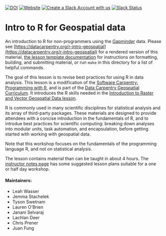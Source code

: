 [![DOI](https://zenodo.org/badge/128225991.svg)](https://zenodo.org/badge/latestdoi/128225991)
[![Website](https://github.com/datacarpentry/r-intro-geospatial/actions/workflows/website.yml/badge.svg)](https://github.com/datacarpentry/r-intro-geospatial/actions/workflows/website.yml)
[![Create a Slack Account with us](https://img.shields.io/badge/Create_Slack_Account-The_Carpentries-071159.svg)](https://swc-slack-invite.herokuapp.com/)
[![Slack Status](https://img.shields.io/badge/Slack_Channel-dc--geospatial-E01563.svg)](https://swcarpentry.slack.com/messages/C9ME7G5RD)

# Intro to R for Geospatial data

<!-- TODO: Update first pararaph of the introduction if they data changes -->

An introduction to R for non-programmers using the [Gapminder][gapminder] data.
Please see [https://datacarpentry.org/r-intro-geospatial](https://datacarpentry.org/r-intro-geospatial) for a rendered
version of this material,
[the lesson template documentation][lesson-example]
for instructions on formatting, building, and submitting material,
or run `make` in this directory for a list of helpful commands.

The goal of this lesson is to revise best practices for using R in data
analysis. This lesson is a modification of the [Software Carpentry: Programming with R](https://swcarpentry.github.io/r-novice-gapminder), and is part of the [Data Carpentry Geospatial Curriculum](https://datacarpentry.org/geospatial-workshop/). It introduces the R skills needed in the [Introduction to Raster and Vector Geospatial Data lesson](https://datacarpentry.org/r-raster-vector-geospatial).

R is commonly used in many scientific disciplines for statistical analysis and
its array of third-party packages. These materials are designed to provide
attendees with a concise introduction in the fundamentals of R, and to introdue
best practices for scientific computing: breaking down analyses into modular
units, task automation, and encapsulation, before getting started with working
with geospatial data.

Note that this workshop focuses on the fundamentals of the programming
language R, and not on statistical analysis.

The lesson contains material than can be taught in about 4 hours. The
[instructor notes
page](https://datacarpentry.org/r-intro-geospatial/guide/index.html) has some
suggested lesson plans suitable for a one or half day workshop.

#### Maintainers:

- Leah Wasser
- Jemma Stachelek
- Tyson Swetnam
- Lauren O'Brien
- Janani Selvaraj
- Lachlan Deer
- Chris Prener
- Juan Fung

[gapminder]: https://www.gapminder.org/
[lesson-example]: https://carpentries.github.io/lesson-example



